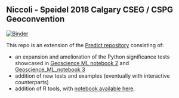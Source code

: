 ## Niccoli - Speidel 2018 Calgary CSEG / CSPG Geoconvention
[![Binder](https://mybinder.org/badge.svg)](https://mybinder.org/v2/gh/mycarta/Niccoli_Speidel_2018_Geoconvention/master)

This repo is an extension of the [Predict repository](https://github.com/mycarta/predict) consisting of:
- an expansion and amelioration of the Python significance tests showcased in [Geoscience ML notebook 2](https://github.com/mycarta/predict/blob/master/Geoscience_ML_notebook_2.ipynb) and [Geoscience_ML_notebook 3](https://github.com/mycarta/predict/blob/master/Geoscience_ML_notebook_3.ipynb)
- addition of new tests and examples (eventually with interactive counterparts)
- addition of R tools, with [notebook available here](https://geoconvention2018.updog.co/index.html).
